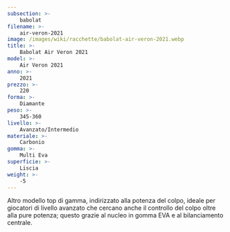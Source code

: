 ```yaml
---
subsection: >-
    babolat
filename: >-
    air-veron-2021
image: /images/wiki/racchette/babolat-air-veron-2021.webp
title: >-
    Babolat Air Veron 2021
model: >-
    Air Veron 2021
anno: >-
    2021
prezzo: >-
    220
forma: >-
    Diamante
peso: >-
    345-360
livello: >-
    Avanzato/Intermedio
materiale: >-
    Carbonio
gomma: >-
    Multi Eva
superficie: >-
    Liscia
weight: >-
    -5
---
```

Altro modello top di gamma, indirizzato alla potenza del colpo, ideale per giocatori di livello avanzato che cercano anche il controllo del colpo oltre alla pure potenza; questo grazie al nucleo in gomma EVA e al bilanciamento centrale.